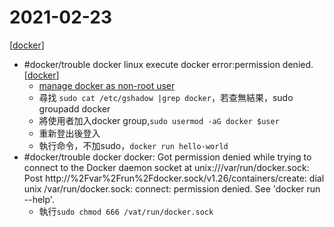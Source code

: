 # 2021-02-23
[[docker]]
- #docker/trouble docker linux execute docker error:permission denied.[[docker]]
  - [manage docker as non-root user](https://docs.docker.com/engine/install/linux-postinstall/) 
  - 尋找 `sudo cat /etc/gshadow |grep docker`，若查無結果，sudo groupadd docker
  - 將使用者加入docker group,`sudo usermod -aG docker $user`
  - 重新登出後登入
  - 執行命令，不加sudo，`docker run hello-world`
- #docker/trouble docker docker: Got permission denied while trying to connect to the Docker daemon socket at unix:///var/run/docker.sock: Post http://%2Fvar%2Frun%2Fdocker.sock/v1.26/containers/create: dial unix /var/run/docker.sock: connect: permission denied. See 'docker run --help'.
  - 執行`sudo chmod 666 /vat/run/docker.sock`

[//begin]: # "Autogenerated link references for markdown compatibility"
[docker]: ../../../../devops/7-operate/learning/docker/docker.md "Docker"
[//end]: # "Autogenerated link references"